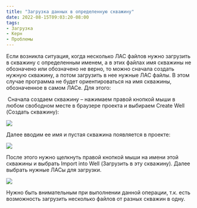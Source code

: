 ```yaml
---
title: "Загрузка данных в определенную скважину"
date: 2022-08-15T09:03:20-08:00
tags:
- Загрузка
- Керн
- Проблемы
---
```




Если возникла ситуация, когда несколько ЛАС файлов нужно загрузить в скважину с определенным именем, а в этих файлах имя скважины не обозначено или обозначено не верно, то можно сначала создать нужную скважину, а потом загрузить в нее нужные ЛАС файлы. В этом случае программа не будет ориентироваться на имя скважины, обозначенное в самом ЛАСе. Для этого:

 Сначала создаем скважину – нажимаем правой кнопкой мыши в любом свободном месте в браузере проекта и выбираем Create Well (Создать скважину):

![](http://gamma-wellbore.com/wp-content/uploads/2023/02/image64.png)

Далее вводим ее имя и пустая скважина появляется в проекте:

![](http://gamma-wellbore.com/wp-content/uploads/2023/02/image65.png)

После этого нужно щелкнуть правой кнопкой мыши на имени этой скважины и выбрать Import into Well (Загрузить в эту скважину). Далее выбрать нужные ЛАСы для загрузки.

![](http://gamma-wellbore.com/wp-content/uploads/2023/02/image66.png)

Нужно быть внимательным при выполнении данной операции, т.к. есть возможность загрузить несколько файлов от разных скважин в одну.

